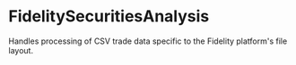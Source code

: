 # FidelitySecuritiesAnalysis
Handles processing of CSV trade data specific to the Fidelity platform's file layout.
